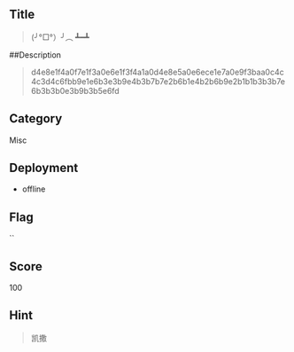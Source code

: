 ## Title
>(╯°□°）╯︵ ┻━┻

##Description
>d4e8e1f4a0f7e1f3a0e6e1f3f4a1a0d4e8e5a0e6ece1e7a0e9f3baa0c4c4c3d4c6fbb9e1e6b3e3b9e4b3b7b7e2b6b1e4b2b6b9e2b1b1b3b3b7e6b3b3b0e3b9b3b5e6fd

## Category

Misc

## Deployment

- offline

## Flag

``
## Score

100

## Hint

>凯撒

